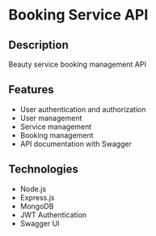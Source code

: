 # Booking Service API

## Description
Beauty service booking management API

## Features
- User authentication and authorization
- User management
- Service management  
- Booking management
- API documentation with Swagger

## Technologies
- Node.js
- Express.js 
- MongoDB
- JWT Authentication
- Swagger UI


